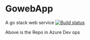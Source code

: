 # GowebApp
A go stack web service
[![Build status](https://dev.azure.com/DannyLyCS/PremService/_apis/build/status/PremService-CI)](https://dev.azure.com/DannyLyCS/PremService/_build/latest?definitionId=4)

Above is the Repo in Azure Dev ops
